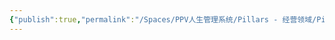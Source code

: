 ```yaml
---
{"publish":true,"permalink":"/Spaces/PPV人生管理系统/Pillars - 经营领域/Pillars - 人生经营领域/运动/增肌减脂计划/力量训练动作库/反向卷腹.md","created":"2025-07-07T18:43:19.992+08:00","modified":"2025-07-09T00:22:52.342+08:00","published":"2025-07-09T00:22:52.342+08:00","cssclasses":""}
---
```


